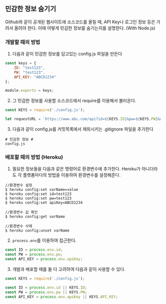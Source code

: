 ## 민감한 정보 숨기기

Github와 같이 공개된 웹사이트에 소스코드를 올릴 때, API Key나 로그인 정보 등은 가려서 올려야 한다. 이때 어떻게 민감한 정보를 숨기는지를 설명한다. (With Node.js)

### 개발할 때의 방법

1. 다음과 같이 민감한 정보를 담고있는 config.js 파일을 만든다

```javascript
const keys = {
    ID: "test123",
    PW: "test123",
    API_KEY: "ABCD1234"
};

module.exports = keys;
```

2. 그 민감한 정보를 사용할 소스코드에서 require를 이용해서 불러온다.

```javascript
const KEYS = require('./config.js');

let requestURL = `https://www.abc.com/api?id=${KEYS.ID}&pw=${KEYS.PW}&apiKey=${KEYS.API_KEY}`;
```

3. 다음과 같이 config.js를 커밋목록에서 제외시키는 .gitignore 파일을 추가한다

```
# 민감한 정보 #
config.js
```

### 배포할 때의 방법 (Heroku)

1. 필요한 정보들을 다음과 같은 명령어로 환경변수에 추가한다. Heroku가 아니더라도 각 플랫폼마다의 방법을 이용하여 환경변수를 설정해준다.

```
//환경변수 설정
$ heroku config:set varName=value
$ heroku config:set id=test123
$ heroku config:set pw=test123
$ heroku config:set apiKey=ABCD1234

//환경변수 값 확인
$ heroku config:get varName

//환경변수 삭제
$ heroku config:unset varName
```

2. `process.env`를 이용하여 접근한다.

```javascript
const ID = process.env.id;
const PW = process.env.pw;
const API_KEY = process.env.apiKey;
```

3. 개발과 배포할 때를 둘 다 고려하여 다음과 같이 사용할 수 있다.

```javascript
const KEYS = require('./config.js');

const ID = process.env.id || KEYS.ID;
const PW = process.env.pw || KEYS.PW;
const API_KEY = process.env.apiKey || KEYS.API_KEY;
```